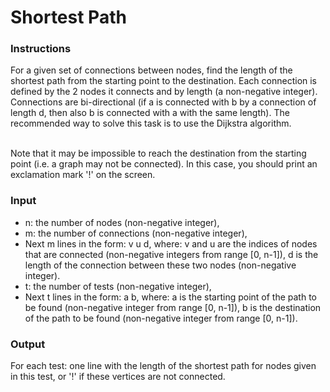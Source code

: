 # Shortest Path

### Instructions
For a given set of connections between nodes, find the length of the shortest path from the starting point to the destination. Each connection is defined by the 2 nodes it connects and by length (a non-negative integer). Connections are bi-directional (if a is connected with b by a connection of length d, then also b is connected with a with the same length). The recommended way to solve this task is to use the Dijkstra algorithm.<br/><br/>

Note that it may be impossible to reach the destination from the starting point (i.e. a graph may not be connected). In this case, you should print an exclamation mark '!' on the screen.

### Input
<ul>
  <li>n: the number of nodes (non-negative integer),</li>
  <li>m: the number of connections (non-negative integer),</li>
  <li>Next m lines in the form: v u d, where: v and u are the indices of nodes that are connected (non-negative integers from range [0, n-1]), d is the length of the connection between these two nodes (non-negative integer).</li>
  <li>t: the number of tests (non-negative integer),</li>
  <li>Next t lines in the form: a b, where: a is the starting point of the path to be found (non-negative integer from range [0, n-1]), b is the destination of the path to be found (non-negative integer from range [0, n-1]).</li>
</ul>

### Output
For each test: one line with the length of the shortest path for nodes given in this test, or '!' if these vertices are not connected.
